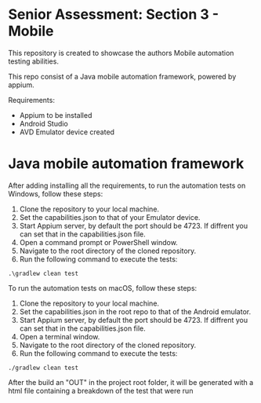 # Senior Assessment: Section 3 - Mobile

This repository is created to showcase the authors Mobile automation testing abilities.

This repo consist of a Java mobile automation framework, powered by appium.

Requirements:
 - Appium to be installed
 - Android Studio 
 - AVD Emulator device created
 
# Java mobile automation framework

After adding installing all the requirements, to run the automation tests on Windows, follow these steps:

1. Clone the repository to your local machine.
2. Set the capabilities.json to that of your Emulator device.
3. Start Appium server, by default the port should be 4723. If diffrent you can set that in the capabilities.json file.
4. Open a command prompt or PowerShell window.
5. Navigate to the root directory of the cloned repository.
6. Run the following command to execute the tests:
```
.\gradlew clean test
```
To run the automation tests on macOS, follow these steps:

1. Clone the repository to your local machine.
2. Set the capabilities.json in the root repo to that of the Android emulator.
3. Start Appium server, by default the port should be 4723. If diffrent you can set that in the capabilities.json file.
4. Open a terminal window.
5. Navigate to the root directory of the cloned repository.
6. Run the following command to execute the tests:
```
./gradlew clean test
```

After the build an "OUT" in the project root folder, it will be generated with a html file containing a breakdown of the test that 
were run
